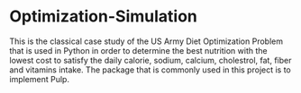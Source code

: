 # Optimization-Simulation

This is the classical case study of the US Army Diet Optimization Problem that is used in Python in order to determine the best nutrition with the lowest cost to satisfy the daily calorie, sodium, calcium, cholestrol, fat, fiber and vitamins intake. The package that is commonly used in this project is to implement Pulp.
